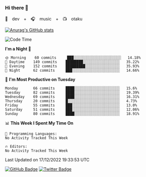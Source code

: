 ### Hi there 👋

🚀　dev　+　🎧　music　+　📺　otaku


[![Anurag's GitHub stats](https://github-readme-stats.vercel.app/api?username=koheitasaka&count_private=true&show_icons=true&theme=monokai)](https://github.com/koheitasaka/github-readme-stats)

<!--START_SECTION:waka-->
![Code Time](http://img.shields.io/badge/Code%20Time-1%2C161%20hrs%2023%20mins-blue)

**I'm a Night 🦉** 

```text
🌞 Morning    60 commits     ███░░░░░░░░░░░░░░░░░░░░░░   14.18% 
🌆 Daytime    149 commits    ████████░░░░░░░░░░░░░░░░░   35.22% 
🌃 Evening    152 commits    █████████░░░░░░░░░░░░░░░░   35.93% 
🌙 Night      62 commits     ███░░░░░░░░░░░░░░░░░░░░░░   14.66%

```
📅 **I'm Most Productive on Tuesday** 

```text
Monday       66 commits     ████░░░░░░░░░░░░░░░░░░░░░   15.6% 
Tuesday      82 commits     ████░░░░░░░░░░░░░░░░░░░░░   19.39% 
Wednesday    69 commits     ████░░░░░░░░░░░░░░░░░░░░░   16.31% 
Thursday     20 commits     █░░░░░░░░░░░░░░░░░░░░░░░░   4.73% 
Friday       55 commits     ███░░░░░░░░░░░░░░░░░░░░░░   13.0% 
Saturday     51 commits     ███░░░░░░░░░░░░░░░░░░░░░░   12.06% 
Sunday       80 commits     ████░░░░░░░░░░░░░░░░░░░░░   18.91%

```


📊 **This Week I Spent My Time On** 

```text
💬 Programming Languages: 
No Activity Tracked This Week

🔥 Editors: 
No Activity Tracked This Week

```


 Last Updated on 17/12/2022 19:33:53 UTC
<!--END_SECTION:waka-->

[![GitHub Badge](https://img.shields.io/badge/GitHub-100000?style=for-the-badge&logo=github&logoColor=white)](https://github.com/koheitasaka)
[![Twitter Badge](https://img.shields.io/badge/Twitter-1DA1F2?style=for-the-badge&logo=twitter&logoColor=white)](https://twitter.com/sleep_asleep_)
